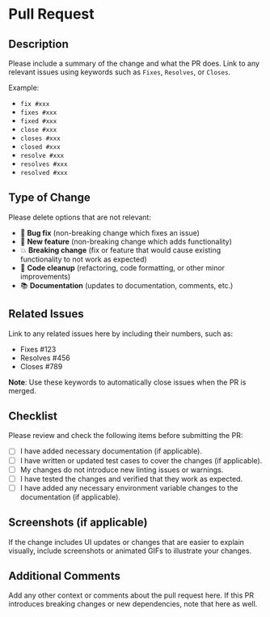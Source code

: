 # Pull Request

## Description

Please include a summary of the change and what the PR does. Link to any relevant issues using keywords such as `Fixes`, `Resolves`, or `Closes`.

Example:  
- `fix #xxx`
- `fixes #xxx`
- `fixed #xxx`
- `close #xxx`
- `closes #xxx`
- `closed #xxx`
- `resolve #xxx`
- `resolves #xxx`
- `resolved #xxx`

## Type of Change

Please delete options that are not relevant:

- 🐛 **Bug fix** (non-breaking change which fixes an issue)
- 🚀 **New feature** (non-breaking change which adds functionality)
- 💥 **Breaking change** (fix or feature that would cause existing functionality to not work as expected)
- 🧹 **Code cleanup** (refactoring, code formatting, or other minor improvements)
- 📚 **Documentation** (updates to documentation, comments, etc.)

## Related Issues

Link to any related issues here by including their numbers, such as:

- Fixes #123
- Resolves #456
- Closes #789

**Note**: Use these keywords to automatically close issues when the PR is merged.

## Checklist

Please review and check the following items before submitting the PR:

- [ ] I have added necessary documentation (if applicable).
- [ ] I have written or updated test cases to cover the changes (if applicable).
- [ ] My changes do not introduce new linting issues or warnings.
- [ ] I have tested the changes and verified that they work as expected.
- [ ] I have added any necessary environment variable changes to the documentation (if applicable).

## Screenshots (if applicable)

If the change includes UI updates or changes that are easier to explain visually, include screenshots or animated GIFs to illustrate your changes.

## Additional Comments

Add any other context or comments about the pull request here. If this PR introduces breaking changes or new dependencies, note that here as well.
